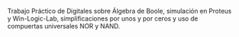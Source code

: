 Trabajo Práctico de Digitales sobre Álgebra de Boole, simulación en Proteus y Win-Logic-Lab, simplificaciones por unos y por ceros y uso de compuertas universales NOR y NAND.
